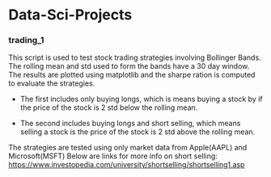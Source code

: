# Data-Sci-Projects

### trading_1
This script is used to test stock trading strategies involving Bollinger Bands. The rolling mean and std used to form the bands have a 30 day window. The results are plotted using matplotlib and the sharpe ration is computed to evaluate the strategies.

* The first includes only buying longs, which is means buying a stock by if the price of the stock is 2 std below the rolling mean.

* The second includes buying longs and short selling, which means selling a stock is the price of the stock is 2 std above the rolling mean.

The strategies are tested using only market data from Apple(AAPL) and Microsoft(MSFT) 
Below are links for more info on short selling:
https://www.investopedia.com/university/shortselling/shortselling1.asp
